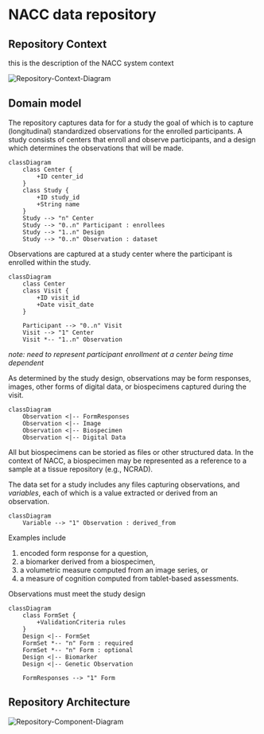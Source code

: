 # NACC data repository

## Repository Context 

this is the description of the NACC system context

![Repository-Context-Diagram](images/structurizr-RepositoryContext.svg)

## Domain model 

The repository captures data for for a study the goal of which is to capture (longitudinal) standardized observations for the enrolled participants.
A study consists of centers that enroll and observe participants, and a design which determines the observations that will be made.

```mermaid
classDiagram
    class Center {
        +ID center_id
    }
    class Study {
        +ID study_id
        +String name
    }
    Study --> "n" Center
    Study --> "0..n" Participant : enrollees
    Study --> "1..n" Design
    Study --> "0..n" Observation : dataset
```

Observations are captured at a study center where the participant is enrolled within the study.

```mermaid
classDiagram
    class Center
    class Visit {
        +ID visit_id
        +Date visit_date
    }

    Participant --> "0..n" Visit
    Visit --> "1" Center
    Visit *-- "1..n" Observation
```

*note: need to represent participant enrollment at a center being time dependent*

As determined by the study design, observations may be form responses, images, other forms of digital data, or biospecimens captured during the visit.

```mermaid
classDiagram
    Observation <|-- FormResponses
    Observation <|-- Image
    Observation <|-- Biospecimen
    Observation <|-- Digital Data
```

All but biospecimens can be storied as files or other structured data.
In the context of NACC, a biospecimen may be represented as a reference to a sample at a tissue repository (e.g., NCRAD).

The data set for a study includes any files capturing observations, and *variables*, each of which is a value extracted or derived from an observation.

```mermaid
classDiagram
    Variable --> "1" Observation : derived_from
```

Examples include

1.  encoded form response for a question, 
2.  a biomarker derived from a biospecimen,
3.  a volumetric measure computed from an image series, or
4.  a measure of cognition computed from tablet-based assessments.

Observations must meet the study design

```mermaid
classDiagram
    class FormSet {
        +ValidationCriteria rules
    }
    Design <|-- FormSet
    FormSet *-- "n" Form : required 
    FormSet *-- "n" Form : optional
    Design <|-- Biomarker
    Design <|-- Genetic Observation

    FormResponses --> "1" Form
```

## Repository Architecture

![Repository-Component-Diagram](images/structurizr-RepositoryContainers.svg)